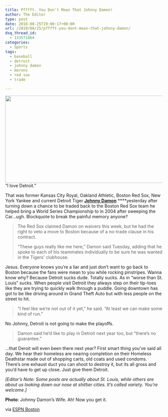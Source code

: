 ```yaml
---
title: Pfffft. You Don’t Mean That Johnny Damon!
author: The Editor
type: post
date: 2010-08-25T19:00:17+00:00
url: /2010/08/25/pfffft-you-dont-mean-that-johnny-damon/
dsq_thread_id:
  - 133571464
categories:
  - Sports
tags:
  - baseball
  - detroit
  - johnny damon
  - morons
  - red sox
  - trade

---
```

[<img class="aligncenter size-full wp-image-6434" title="2008_02_michelledamon1" src="http://media.punchingkitty.com/wordpress/2010/08/2008_02_michelledamon11.jpeg" alt="" width="600" height="279" />][1]&#8220;I love Detroit.&#8221;

That was former Kansas City Royal, Oakland Athletic, Boston Red Sox, New York Yankee and current Detroit Tiger <a href="http://sports.espn.go.com/mlb/players/profile?playerId=3323" target="_blank"><strong>Johnny Damon</strong></a> ****yesterday after turning down a chance to be traded back to the Boston Red Sox team he helped bring a World Series Championship to in 2004 after sweeping the Car&#8230;ugh. Blockquote to break the painful memory anyone?

> The Red Sox claimed Damon on waivers this week, but he had the right to veto a move to Boston because of a no-trade clause in his contract.
> 
> &#8220;These guys really like me here,&#8221; Damon said Tuesday, adding that he spoke to each of his teammates individually to be sure he was wanted in the Tigers&#8217; clubhouse.

Jesus. Everyone knows you&#8217;re a liar and just don&#8217;t want to go back to Boston because the fans were mean to you while rocking pinstripes. Wanna know why? Because Detroit sucks dude. Totally sucks. As in &#8220;worse than St. Louis&#8221; sucks. When people visit Detroit they always step on their tip-toes like they are trying to quickly walk through a puddle. Going downtown has got to be like driving around in Grand Theft Auto but with less people on the street to hit.

> &#8220;I feel like we&#8217;re not out of it yet,&#8221; he said. &#8220;At least we can make some kind of run.&#8221;

No Johnny, Detroit is not going to make the playoffs.

> Damon said he&#8217;d like to play in Detroit next year too, but &#8220;there&#8217;s no guarantee.&#8221;

&#8230;that Deroit will even been there next year? First smart thing you&#8217;ve said all day. We hear their homeless are nearing completion on their Homeless Deathstar made out of shopping carts, old coats and used condoms. There&#8217;s one exhaust duct you can shoot to destroy it, but its all gross and you&#8217;d have to get up close. Just give them Detroit.

_[Editor&#8217;s Note: Some posts are actually about St. Louis, while others are about us looking down our nose at shittier cities. It&#8217;s called variety. You&#8217;re welcome.]_

**Photo**: Johnny Damon&#8217;s Wife. Ah! Now you get it.

via <a href="http://sports.espn.go.com/boston/mlb/news/story?id=5493842" target="_blank">ESPN Boston</a>

 [1]: http://media.punchingkitty.com/wordpress/2010/08/2008_02_michelledamon11.jpeg